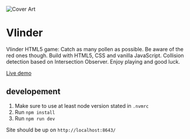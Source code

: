 ![Cover Art]([https://github.com/Orillusion/orillusion-webgpu-samples/blob/main/logo.png](https://raw.githubusercontent.com/Hornebom/vlinder-game/main/assets/vlinder-game-og-image.jpg))

# Vlinder
Vlinder HTML5 game: Catch as many pollen as possible. Be aware of the red ones though. Build with HTML5, CSS and vanilla JavaScript. Collision detection based on Intersection Observer. Enjoy playing and good luck.

[Live demo](https://hornebom.github.io/vlinder-game/)

## developement
1. Make sure to use at least node version stated in `.nvmrc` 
2. Run `npm install`
3. Run `npm run dev`

Site should be up on `http://localhost:8643/`
